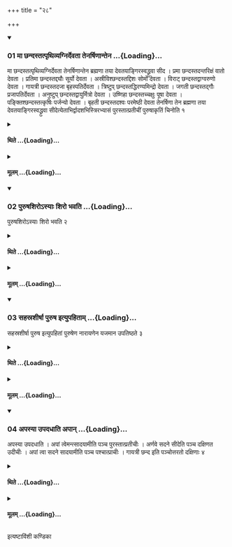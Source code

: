 +++
title = "२८"

+++

<div class="js_include" includetitle="true" newlevelforh1="3" unfilled url="/vedAH_yajuH/taittirIyam/sUtram/ApastambaH/shrautam/vishvAsa-prastutiH/16/28/01_mA_ChandastatpRthivyagnirdevatA_tenarShiNAntena.md">
<details open><summary><h3>01 मा छन्दस्तत्पृथिव्यग्निर्देवता तेनर्षिणान्तेन ...{Loading}...</h3></summary>

मा छन्दस्तत्पृथिव्यग्निर्देवता तेनर्षिणान्तेन ब्रह्मणा तया देवतयाङ्गिरस्वद्ध्रुवा सीद । प्रमा छन्दस्तदन्तरिक्षं वातो देवता । प्रतिमा छन्दस्तद्द्यौः सूर्यो देवता । अस्रीविश्छन्दस्तद्दिशः सोमो देवता । विराट् छन्दस्तद्वाग्वरुणो देवता । गायत्री छन्दस्तदजा बृहस्पतिर्देवता । त्रिष्टुप् छन्दस्तद्धिरण्यमिन्द्रो देवता । जगती छन्दस्तद्गौः प्रजापतिर्देवता । अनुष्टुप् छन्दस्तद्वायुर्मित्रो देवता । उष्णिहा छन्दस्तच्चक्षुः पूषा देवता । पङ्क्तिश्छन्दस्तत्कृषिः पर्जन्यो देवता । बृहती छन्दस्तदश्वः परमेष्ठी देवता तेनर्षिणा तेन ब्रह्मणा तया देवतयाङ्गिरस्वद्ध्रुवा सीदेत्येताभिर्द्वादशभिस्त्रिरभ्यासं पुरस्तात्प्रतीचीं पुरुषाकृतिं चिनोति १
</details>
</div>
<div class="js_include collapsed" newlevelforh1="4" title="थिते" unfilled url="/vedAH_yajuH/taittirIyam/sUtram/ApastambaH/shrautam/thite/16/28/01_mA_ChandastatpRthivyagnirdevatA_tenarShiNAntena.md">
<details><summary><h4>थिते ...{Loading}...</h4></summary>

मा छन्दस्तत्पृथिव्यग्निर्देवता तेनर्षिणान्तेन ब्रह्मणा तया देवतयाङ्गिरस्वद्ध्रुवा सीद । प्रमा छन्दस्तदन्तरिक्षं वातो देवता । प्रतिमा छन्दस्तद्द्यौः सूर्यो देवता । अस्रीविश्छन्दस्तद्दिशः सोमो देवता । विराट् छन्दस्तद्वाग्वरुणो देवता । गायत्री छन्दस्तदजा बृहस्पतिर्देवता । त्रिष्टुप् छन्दस्तद्धिरण्यमिन्द्रो देवता । जगती छन्दस्तद्गौः प्रजापतिर्देवता । अनुष्टुप् छन्दस्तद्वायुर्मित्रो देवता । उष्णिहा छन्दस्तच्चक्षुः पूषा देवता । पङ्क्तिश्छन्दस्तत्कृषिः पर्जन्यो देवता । बृहती छन्दस्तदश्वः परमेष्ठी देवता तेनर्षिणा तेन ब्रह्मणा तया देवतयाङ्गिरस्वद्ध्रुवा सीदेत्येताभिर्द्वादशभिस्त्रिरभ्यासं पुरस्तात्प्रतीचीं पुरुषाकृतिं चिनोति १
</details>
</div>
<div class="js_include collapsed" newlevelforh1="4" title="मूलम्" unfilled url="/vedAH_yajuH/taittirIyam/sUtram/ApastambaH/shrautam/mUlam/16/28/01_mA_ChandastatpRthivyagnirdevatA_tenarShiNAntena.md">
<details><summary><h4>मूलम् ...{Loading}...</h4></summary>

मा छन्दस्तत्पृथिव्यग्निर्देवता तेनर्षिणान्तेन ब्रह्मणा तया देवतयाङ्गिरस्वद्ध्रुवा सीद । प्रमा छन्दस्तदन्तरिक्षं वातो देवता । प्रतिमा छन्दस्तद्द्यौः सूर्यो देवता । अस्रीविश्छन्दस्तद्दिशः सोमो देवता । विराट् छन्दस्तद्वाग्वरुणो देवता । गायत्री छन्दस्तदजा बृहस्पतिर्देवता । त्रिष्टुप् छन्दस्तद्धिरण्यमिन्द्रो देवता । जगती छन्दस्तद्गौः प्रजापतिर्देवता । अनुष्टुप् छन्दस्तद्वायुर्मित्रो देवता । उष्णिहा छन्दस्तच्चक्षुः पूषा देवता । पङ्क्तिश्छन्दस्तत्कृषिः पर्जन्यो देवता । बृहती छन्दस्तदश्वः परमेष्ठी देवता तेनर्षिणा तेन ब्रह्मणा तया देवतयाङ्गिरस्वद्ध्रुवा सीदेत्येताभिर्द्वादशभिस्त्रिरभ्यासं पुरस्तात्प्रतीचीं पुरुषाकृतिं चिनोति १
</details>
</div>
<div class="js_include" includetitle="true" newlevelforh1="3" unfilled url="/vedAH_yajuH/taittirIyam/sUtram/ApastambaH/shrautam/vishvAsa-prastutiH/16/28/02_puruShashiro-syAH_shiro_bhavati.md">
<details open><summary><h3>02 पुरुषशिरोऽस्याः शिरो भवति ...{Loading}...</h3></summary>

पुरुषशिरोऽस्याः शिरो भवति २
</details>
</div>
<div class="js_include collapsed" newlevelforh1="4" title="थिते" unfilled url="/vedAH_yajuH/taittirIyam/sUtram/ApastambaH/shrautam/thite/16/28/02_puruShashiro-syAH_shiro_bhavati.md">
<details><summary><h4>थिते ...{Loading}...</h4></summary>

पुरुषशिरोऽस्याः शिरो भवति २
</details>
</div>
<div class="js_include collapsed" newlevelforh1="4" title="मूलम्" unfilled url="/vedAH_yajuH/taittirIyam/sUtram/ApastambaH/shrautam/mUlam/16/28/02_puruShashiro-syAH_shiro_bhavati.md">
<details><summary><h4>मूलम् ...{Loading}...</h4></summary>

पुरुषशिरोऽस्याः शिरो भवति २
</details>
</div>
<div class="js_include" includetitle="true" newlevelforh1="3" unfilled url="/vedAH_yajuH/taittirIyam/sUtram/ApastambaH/shrautam/vishvAsa-prastutiH/16/28/03_sahasrashIrShA_puruSha_ityupahitAm.md">
<details open><summary><h3>03 सहस्रशीर्षा पुरुष इत्युपहिताम् ...{Loading}...</h3></summary>

सहस्रशीर्षा पुरुष इत्युपहितां पुरुषेण नारायणेन यजमान उपतिष्ठते ३
</details>
</div>
<div class="js_include collapsed" newlevelforh1="4" title="थिते" unfilled url="/vedAH_yajuH/taittirIyam/sUtram/ApastambaH/shrautam/thite/16/28/03_sahasrashIrShA_puruSha_ityupahitAm.md">
<details><summary><h4>थिते ...{Loading}...</h4></summary>

सहस्रशीर्षा पुरुष इत्युपहितां पुरुषेण नारायणेन यजमान उपतिष्ठते ३
</details>
</div>
<div class="js_include collapsed" newlevelforh1="4" title="मूलम्" unfilled url="/vedAH_yajuH/taittirIyam/sUtram/ApastambaH/shrautam/mUlam/16/28/03_sahasrashIrShA_puruSha_ityupahitAm.md">
<details><summary><h4>मूलम् ...{Loading}...</h4></summary>

सहस्रशीर्षा पुरुष इत्युपहितां पुरुषेण नारायणेन यजमान उपतिष्ठते ३
</details>
</div>
<div class="js_include" includetitle="true" newlevelforh1="3" unfilled url="/vedAH_yajuH/taittirIyam/sUtram/ApastambaH/shrautam/vishvAsa-prastutiH/16/28/04_apasyA_upadadhAti_apAn.md">
<details open><summary><h3>04 अपस्या उपदधाति अपान् ...{Loading}...</h3></summary>

अपस्या उपदधाति । अपां त्वेमन्त्सादयामीति पञ्च पुरस्तात्प्रतीचीः । अर्णवे सदने सीदेति पञ्च दक्षिणत उदीचीः । अपां त्वा सदने सादयामीति पञ्च पश्चात्प्राचीः । गायत्री छन्द इति पञ्चोत्तरतो दक्षिणाः ४
</details>
</div>
<div class="js_include collapsed" newlevelforh1="4" title="थिते" unfilled url="/vedAH_yajuH/taittirIyam/sUtram/ApastambaH/shrautam/thite/16/28/04_apasyA_upadadhAti_apAn.md">
<details><summary><h4>थिते ...{Loading}...</h4></summary>

अपस्या उपदधाति । अपां त्वेमन्त्सादयामीति पञ्च पुरस्तात्प्रतीचीः । अर्णवे सदने सीदेति पञ्च दक्षिणत उदीचीः । अपां त्वा सदने सादयामीति पञ्च पश्चात्प्राचीः । गायत्री छन्द इति पञ्चोत्तरतो दक्षिणाः ४
</details>
</div>
<div class="js_include collapsed" newlevelforh1="4" title="मूलम्" unfilled url="/vedAH_yajuH/taittirIyam/sUtram/ApastambaH/shrautam/mUlam/16/28/04_apasyA_upadadhAti_apAn.md">
<details><summary><h4>मूलम् ...{Loading}...</h4></summary>

अपस्या उपदधाति । अपां त्वेमन्त्सादयामीति पञ्च पुरस्तात्प्रतीचीः । अर्णवे सदने सीदेति पञ्च दक्षिणत उदीचीः । अपां त्वा सदने सादयामीति पञ्च पश्चात्प्राचीः । गायत्री छन्द इति पञ्चोत्तरतो दक्षिणाः ४
</details>
</div>

  
इत्यष्टाविंशी कण्डिका 

